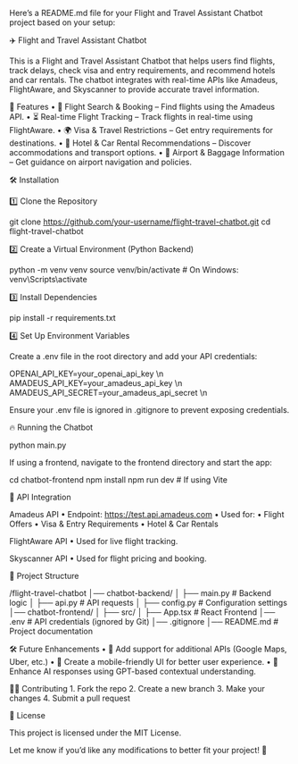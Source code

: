 Here’s a README.md file for your Flight and Travel Assistant Chatbot project based on your setup:

✈️ Flight and Travel Assistant Chatbot

This is a Flight and Travel Assistant Chatbot that helps users find flights, track delays, check visa and entry requirements, and recommend hotels and car rentals. The chatbot integrates with real-time APIs like Amadeus, FlightAware, and Skyscanner to provide accurate travel information.

🚀 Features
	•	🛫 Flight Search & Booking – Find flights using the Amadeus API.
	•	⏳ Real-time Flight Tracking – Track flights in real-time using FlightAware.
	•	🌍 Visa & Travel Restrictions – Get entry requirements for destinations.
	•	🏨 Hotel & Car Rental Recommendations – Discover accommodations and transport options.
	•	🛄 Airport & Baggage Information – Get guidance on airport navigation and policies.

🛠️ Installation

1️⃣ Clone the Repository

git clone https://github.com/your-username/flight-travel-chatbot.git
cd flight-travel-chatbot

2️⃣ Create a Virtual Environment (Python Backend)

python -m venv venv
source venv/bin/activate  # On Windows: venv\Scripts\activate

3️⃣ Install Dependencies

pip install -r requirements.txt

4️⃣ Set Up Environment Variables

Create a .env file in the root directory and add your API credentials:

OPENAI_API_KEY=your_openai_api_key \n
AMADEUS_API_KEY=your_amadeus_api_key \n
AMADEUS_API_SECRET=your_amadeus_api_secret \n

Ensure your .env file is ignored in .gitignore to prevent exposing credentials.

🔥 Running the Chatbot

python main.py

If using a frontend, navigate to the frontend directory and start the app:

cd chatbot-frontend
npm install
npm run dev  # If using Vite

🛜 API Integration

Amadeus API
	•	Endpoint: https://test.api.amadeus.com
	•	Used for:
	•	Flight Offers
	•	Visa & Entry Requirements
	•	Hotel & Car Rentals

FlightAware API
	•	Used for live flight tracking.

Skyscanner API
	•	Used for flight pricing and booking.

📂 Project Structure

/flight-travel-chatbot
│── chatbot-backend/
│   ├── main.py  # Backend logic
│   ├── api.py  # API requests
│   ├── config.py  # Configuration settings
│── chatbot-frontend/
│   ├── src/
│   ├── App.tsx  # React Frontend
│── .env  # API credentials (ignored by Git)
│── .gitignore
│── README.md  # Project documentation

🛠️ Future Enhancements
	•	📡 Add support for additional APIs (Google Maps, Uber, etc.)
	•	📱 Create a mobile-friendly UI for better user experience.
	•	🧠 Enhance AI responses using GPT-based contextual understanding.

👨‍💻 Contributing
	1.	Fork the repo
	2.	Create a new branch
	3.	Make your changes
	4.	Submit a pull request

📜 License

This project is licensed under the MIT License.

Let me know if you’d like any modifications to better fit your project! 🚀
